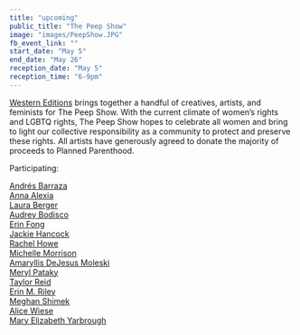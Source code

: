 ```yaml
---
title: "upcoming"
public_title: "The Peep Show"
image: "images/PeepShow.JPG"
fb_event_link: ""
start_date: "May 5"
end_date: "May 26"
reception_date: "May 5"
reception_time: "6-9pm"
---
```

[Western Editions](http://www.westerneditions.com/) brings together a handful of creatives, artists, and feminists for The Peep Show. With the current climate of women’s rights and LGBTQ rights, The Peep Show hopes to celebrate all women and bring to light our collective responsibility as a community to protect and preserve these rights. All artists have generously agreed to donate the majority of proceeds to Planned Parenthood. 

Participating:

[Andrés Barraza](https://www.tiocuchillos.com/) <br>
[Anna Alexia](http://www.instagram.com/annaalexia/) <br>
[Laura Berger](https://www.lauraberger.com/) <br>
[Audrey Bodisco](http://www.instagram.com/aud_bod) <br>
[Erin Fong](http://www.westerneditions.com/) <br>
[Jackie Hancock](http://www.jackiehancock.com) <br>
[Rachel Howe](http://smallspells.com/) <br>
[Michelle Morrison](http://michellemorrison.co/) <br>
[Amaryllis DeJesus Moleski](http://www.amaryllisdejesusmoleski.com/) <br>
[Meryl Pataky](http://www.merylpataky.com/) <br>
[Taylor Reid](http://www.westerneditions.com/) <br>
[Erin M. Riley](http://erinmriley.com/home.html) <br>
[Meghan Shimek](https://meghanshimek.com/) <br>
[Alice Wiese](http://alicewiese.com/) <br>
[Mary Elizabeth Yarbrough](http://www.maryelizabethyarbrough.com/) <br>

